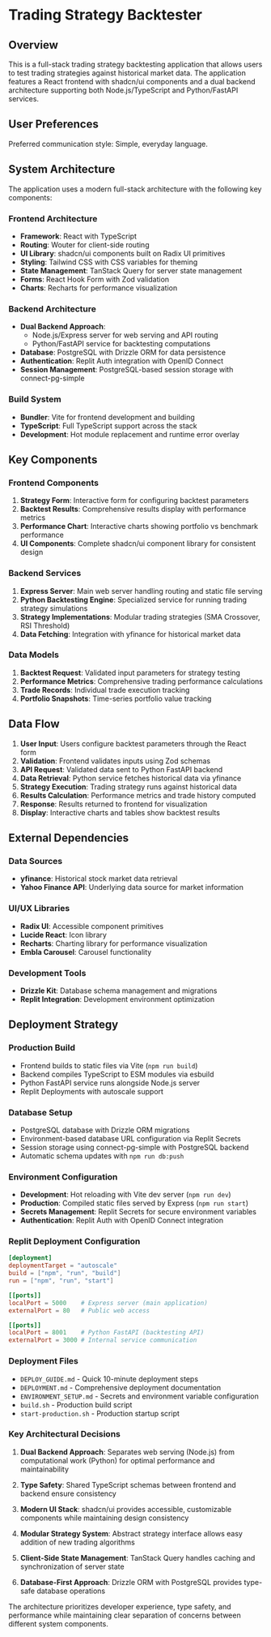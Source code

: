 # Trading Strategy Backtester

## Overview

This is a full-stack trading strategy backtesting application that allows users to test trading strategies against historical market data. The application features a React frontend with shadcn/ui components and a dual backend architecture supporting both Node.js/TypeScript and Python/FastAPI services.

## User Preferences

Preferred communication style: Simple, everyday language.

## System Architecture

The application uses a modern full-stack architecture with the following key components:

### Frontend Architecture
- **Framework**: React with TypeScript
- **Routing**: Wouter for client-side routing
- **UI Library**: shadcn/ui components built on Radix UI primitives
- **Styling**: Tailwind CSS with CSS variables for theming
- **State Management**: TanStack Query for server state management
- **Forms**: React Hook Form with Zod validation
- **Charts**: Recharts for performance visualization

### Backend Architecture
- **Dual Backend Approach**: 
  - Node.js/Express server for web serving and API routing
  - Python/FastAPI service for backtesting computations
- **Database**: PostgreSQL with Drizzle ORM for data persistence
- **Authentication**: Replit Auth integration with OpenID Connect
- **Session Management**: PostgreSQL-based session storage with connect-pg-simple

### Build System
- **Bundler**: Vite for frontend development and building
- **TypeScript**: Full TypeScript support across the stack
- **Development**: Hot module replacement and runtime error overlay

## Key Components

### Frontend Components
1. **Strategy Form**: Interactive form for configuring backtest parameters
2. **Backtest Results**: Comprehensive results display with performance metrics
3. **Performance Chart**: Interactive charts showing portfolio vs benchmark performance
4. **UI Components**: Complete shadcn/ui component library for consistent design

### Backend Services
1. **Express Server**: Main web server handling routing and static file serving
2. **Python Backtesting Engine**: Specialized service for running trading strategy simulations
3. **Strategy Implementations**: Modular trading strategies (SMA Crossover, RSI Threshold)
4. **Data Fetching**: Integration with yfinance for historical market data

### Data Models
1. **Backtest Request**: Validated input parameters for strategy testing
2. **Performance Metrics**: Comprehensive trading performance calculations
3. **Trade Records**: Individual trade execution tracking
4. **Portfolio Snapshots**: Time-series portfolio value tracking

## Data Flow

1. **User Input**: Users configure backtest parameters through the React form
2. **Validation**: Frontend validates inputs using Zod schemas
3. **API Request**: Validated data sent to Python FastAPI backend
4. **Data Retrieval**: Python service fetches historical data via yfinance
5. **Strategy Execution**: Trading strategy runs against historical data
6. **Results Calculation**: Performance metrics and trade history computed
7. **Response**: Results returned to frontend for visualization
8. **Display**: Interactive charts and tables show backtest results

## External Dependencies

### Data Sources
- **yfinance**: Historical stock market data retrieval
- **Yahoo Finance API**: Underlying data source for market information

### UI/UX Libraries
- **Radix UI**: Accessible component primitives
- **Lucide React**: Icon library
- **Recharts**: Charting library for performance visualization
- **Embla Carousel**: Carousel functionality

### Development Tools
- **Drizzle Kit**: Database schema management and migrations
- **Replit Integration**: Development environment optimization

## Deployment Strategy

### Production Build
- Frontend builds to static files via Vite (`npm run build`)
- Backend compiles TypeScript to ESM modules via esbuild
- Python FastAPI service runs alongside Node.js server
- Replit Deployments with autoscale support

### Database Setup
- PostgreSQL database with Drizzle ORM migrations
- Environment-based database URL configuration via Replit Secrets
- Session storage using connect-pg-simple with PostgreSQL backend
- Automatic schema updates with `npm run db:push`

### Environment Configuration
- **Development**: Hot reloading with Vite dev server (`npm run dev`)
- **Production**: Compiled static files served by Express (`npm run start`)
- **Secrets Management**: Replit Secrets for secure environment variables
- **Authentication**: Replit Auth with OpenID Connect integration

### Replit Deployment Configuration
```toml
[deployment]
deploymentTarget = "autoscale"
build = ["npm", "run", "build"]
run = ["npm", "run", "start"]

[[ports]]
localPort = 5000    # Express server (main application)
externalPort = 80   # Public web access

[[ports]]
localPort = 8001    # Python FastAPI (backtesting API)
externalPort = 3000 # Internal service communication
```

### Deployment Files
- `DEPLOY_GUIDE.md` - Quick 10-minute deployment steps
- `DEPLOYMENT.md` - Comprehensive deployment documentation
- `ENVIRONMENT_SETUP.md` - Secrets and environment variable configuration
- `build.sh` - Production build script
- `start-production.sh` - Production startup script

### Key Architectural Decisions

1. **Dual Backend Approach**: Separates web serving (Node.js) from computational work (Python) for optimal performance and maintainability

2. **Type Safety**: Shared TypeScript schemas between frontend and backend ensure consistency

3. **Modern UI Stack**: shadcn/ui provides accessible, customizable components while maintaining design consistency

4. **Modular Strategy System**: Abstract strategy interface allows easy addition of new trading algorithms

5. **Client-Side State Management**: TanStack Query handles caching and synchronization of server state

6. **Database-First Approach**: Drizzle ORM with PostgreSQL provides type-safe database operations

The architecture prioritizes developer experience, type safety, and performance while maintaining clear separation of concerns between different system components.